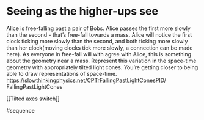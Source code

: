 # Seeing as the higher-ups see

Alice is free-falling past a pair of Bobs. Alice passes the first more slowly than the second - that’s free-fall towards a mass. Alice will notice the first clock ticking more slowly than the second, and both ticking more slowly than her clock(moving clocks tick more slowly, a connection can be made here). As everyone in free-fall will with agree with Alice, this is something about the geometry near a mass. Represent this variation in the space-time geometry with appropriately tilted light cones. You’re getting closer to being able to draw representations of space-time.
https://slowthinkingphysics.net/CPTrFallingPastLightConesPID/
FallingPastLightCones

[[Tilted axes switch]]

#sequence